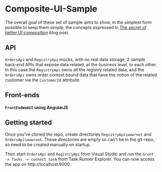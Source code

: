 # Composite-UI-Sample

The overall goal of these set of sample aims to show, in the simplest form possible to keep them simple, the concepts expressed in [The secret of better UI composition](http://particular.net/blog/secret-of-better-ui-composition) blog post.

## API

`OrdersApi` and `RegistryApi` mocks, with no real data storage, 2 sample back-end APIs that expose data related, at the business level, to each other. In this case the `RegistryApi` owns all the registry related data, and the `OrdersApi` owns order context bound data that have the notion of the related customer via the `CustomerId` attribute.

## Front-ends

#### `FrontEndWebUI` using AngularJS

## Getting started

Once you've cloned the repo, create directories `RegistryApi\wwwroot` and `OrdersApi\wwwroot`. These directories are empty so can't be in the git-repo, so need to be created manually on startup.

Then start `OrdersApi` and `RegistryApi` from Visual Studio and run the `Grunt -> Tasks -> connect task` from Task Runner Explorer. You can now access the app on http://localhost:9000.
